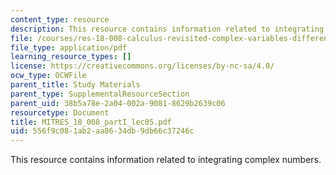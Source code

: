 ```yaml
---
content_type: resource
description: This resource contains information related to integrating complex numbers.
file: /courses/res-18-008-calculus-revisited-complex-variables-differential-equations-and-linear-algebra-fall-2011/556f9c081ab2aa8634db9db66c37246c_MITRES_18_008_partI_lec05.pdf
file_type: application/pdf
learning_resource_types: []
license: https://creativecommons.org/licenses/by-nc-sa/4.0/
ocw_type: OCWFile
parent_title: Study Materials
parent_type: SupplementalResourceSection
parent_uid: 38b5a78e-2a04-002a-9081-8629b2639c06
resourcetype: Document
title: MITRES_18_008_partI_lec05.pdf
uid: 556f9c08-1ab2-aa86-34db-9db66c37246c
---
```

This resource contains information related to integrating complex numbers.